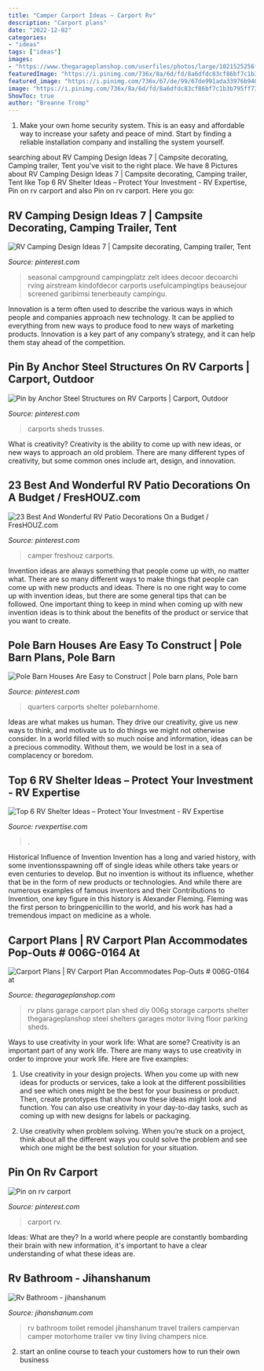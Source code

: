 ```yaml
---
title: "Camper Carport Ideas ~ Carport Rv"
description: "Carport plans"
date: "2022-12-02"
categories:
- "ideas"
tags: ["ideas"]
images:
- "https://www.thegarageplanshop.com/userfiles/photos/large/1021525256fa9c635f0b1.jpg"
featuredImage: "https://i.pinimg.com/736x/8a/6d/fd/8a6dfdc83cf86bf7c1b3b795ff73d02d.jpg"
featured_image: "https://i.pinimg.com/736x/67/de/99/67de991ada33976b94018c9832369408.jpg"
image: "https://i.pinimg.com/736x/8a/6d/fd/8a6dfdc83cf86bf7c1b3b795ff73d02d.jpg"
ShowToc: true
author: "Breanne Tromp"
---
```



1. Make your own home security system. This is an easy and affordable way to increase your safety and peace of mind. Start by finding a reliable installation company and installing the system yourself.

	

		
searching about RV Camping Design Ideas 7 | Campsite decorating, Camping trailer, Tent you've visit to the right place. We have 8 Pictures about RV Camping Design Ideas 7 | Campsite decorating, Camping trailer, Tent like Top 6 RV Shelter Ideas – Protect Your Investment - RV Expertise, Pin on rv carport and also Pin on rv carport. Here you go:
		
    
## RV Camping Design Ideas 7 | Campsite Decorating, Camping Trailer, Tent

<img loading=lazy src="https://i.pinimg.com/736x/8a/6d/fd/8a6dfdc83cf86bf7c1b3b795ff73d02d.jpg" onerror="this.onerror=null;this.src='https://tse3.mm.bing.net/th?id=OIP.e2H4aE9uRArim5uoA1jb2wHaFj&amp;pid=15.1';" alt="RV Camping Design Ideas 7 | Campsite decorating, Camping trailer, Tent">

_Source: pinterest.com_

>seasonal campground campingplatz zelt idees decoor decoarchi rving airstream kindofdecor carports usefulcampingtips beausejour screened garibimsi tenerbeauty campingu. 

	

Innovation is a term often used to describe the various ways in which people and companies approach new technology. It can be applied to everything from new ways to produce food to new ways of marketing products. Innovation is a key part of any company’s strategy, and it can help them stay ahead of the competition.

    
## Pin By Anchor Steel Structures On RV Carports | Carport, Outdoor

<img loading=lazy src="https://i.pinimg.com/736x/cd/21/48/cd214832e8881cb694c03ababcc66e49--carports-for-sale-rv-carports.jpg" onerror="this.onerror=null;this.src='https://tse4.mm.bing.net/th?id=OIP.q-fuq8SQ4RHp4lsxPWdnNgHaGO&amp;pid=15.1';" alt="Pin by Anchor Steel Structures on RV Carports | Carport, Outdoor">

_Source: pinterest.com_

>carports sheds trusses. 

	

What is creativity?
Creativity is the ability to come up with new ideas, or new ways to approach an old problem. There are many different types of creativity, but some common ones include art, design, and innovation.

    
## 23 Best And Wonderful RV Patio Decorations On A Budget / FresHOUZ.com

<img loading=lazy src="https://i.pinimg.com/originals/f0/87/31/f08731a0d4a7ee76574cf0bba056d56b.jpg" onerror="this.onerror=null;this.src='https://tse1.mm.bing.net/th?id=OIP.7GxX7Z3E2VOvtFof7DfEkQHaE7&amp;pid=15.1';" alt="23 Best And Wonderful RV Patio Decorations On a Budget / FresHOUZ.com">

_Source: pinterest.com_

>camper freshouz carports. 

	

Invention ideas are always something that people come up with, no matter what. There are so many different ways to make things that people can come up with new products and ideas. There is no one right way to come up with invention ideas, but there are some general tips that can be followed. One important thing to keep in mind when coming up with new invention ideas is to think about the benefits of the product or service that you want to create.

    
## Pole Barn Houses Are Easy To Construct | Pole Barn Plans, Pole Barn

<img loading=lazy src="https://i.pinimg.com/736x/4f/93/1b/4f931b04cffcfd3669901d5d76a07e11.jpg" onerror="this.onerror=null;this.src='https://tse4.mm.bing.net/th?id=OIP.ThTR9vO_p8bjDfCGt9klmwHaE8&amp;pid=15.1';" alt="Pole Barn Houses Are Easy to Construct | Pole barn plans, Pole barn">

_Source: pinterest.com_

>quarters carports shelter polebarnhome. 

	

Ideas are what makes us human. They drive our creativity, give us new ways to think, and motivate us to do things we might not otherwise consider. In a world filled with so much noise and information, ideas can be a precious commodity. Without them, we would be lost in a sea of complacency or boredom.

    
## Top 6 RV Shelter Ideas – Protect Your Investment - RV Expertise

<img loading=lazy src="https://rvexpertise.com/wp-content/uploads/2019/09/3.jpg" onerror="this.onerror=null;this.src='https://tse4.mm.bing.net/th?id=OIP.XdvUrY0XLbAt1AbGYpMcDQHaFj&amp;pid=15.1';" alt="Top 6 RV Shelter Ideas – Protect Your Investment - RV Expertise">

_Source: rvexpertise.com_

>. 

	

Historical Influence of Invention
Invention has a long and varied history, with some inventionsspawning off of single ideas while others take years or even centuries to develop. But no invention is without its influence, whether that be in the form of new products or technologies. And while there are numerous examples of famous inventors and their Contributions to Invention, one key figure in this history is Alexander Fleming. Fleming was the first person to bringpenicillin to the world, and his work has had a tremendous impact on medicine as a whole.

    
## Carport Plans | RV Carport Plan Accommodates Pop-Outs # 006G-0164 At

<img loading=lazy src="https://www.thegarageplanshop.com/userfiles/photos/large/1021525256fa9c635f0b1.jpg" onerror="this.onerror=null;this.src='https://tse4.mm.bing.net/th?id=OIP.6MPQpuX5mfpoMOxbrI_uHgHaFj&amp;pid=15.1';" alt="Carport Plans | RV Carport Plan Accommodates Pop-Outs # 006G-0164 at">

_Source: thegarageplanshop.com_

>rv plans garage carport plan shed diy 006g storage carports shelter thegarageplanshop steel shelters garages motor living floor parking sheds. 

	

Ways to use creativity in your work life: What are some?
Creativity is an important part of any work life. There are many ways to use creativity in order to improve your work life. Here are five examples: 
1. Use creativity in your design projects. When you come up with new ideas for products or services, take a look at the different possibilities and see which ones might be the best for your business or product. Then, create prototypes that show how these ideas might look and function. You can also use creativity in your day-to-day tasks, such as coming up with new designs for labels or packaging. 

2. Use creativity when problem solving. When you’re stuck on a project, think about all the different ways you could solve the problem and see which one might be the best solution for your situation.

    
## Pin On Rv Carport

<img loading=lazy src="https://i.pinimg.com/736x/67/de/99/67de991ada33976b94018c9832369408.jpg" onerror="this.onerror=null;this.src='https://tse1.mm.bing.net/th?id=OIP.asp0Yikcy4FC91H73jeLtwHaFj&amp;pid=15.1';" alt="Pin on rv carport">

_Source: pinterest.com_

>carport rv. 

	

Ideas: What are they?
In a world where people are constantly bombarding their brain with new information, it's important to have a clear understanding of what these ideas are.

    
## Rv Bathroom - Jihanshanum

<img loading=lazy src="https://jihanshanum.com/wp-content/uploads/2018/11/RV-bathroom00049.jpg" onerror="this.onerror=null;this.src='https://tse2.mm.bing.net/th?id=OIP.Jv_JKyuL0NT7hQR5F_MdrgHaJ4&amp;pid=15.1';" alt="Rv Bathroom - jihanshanum">

_Source: jihanshanum.com_

>rv bathroom toilet remodel jihanshanum travel trailers campervan camper motorhome trailer vw tiny living champers nice. 

	

2. start an online course to teach your customers how to run their own business 

